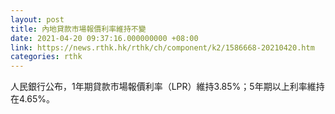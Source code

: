 ```yaml
---
layout: post
title: 內地貸款市場報價利率維持不變
date: 2021-04-20 09:37:16.000000000 +08:00
link: https://news.rthk.hk/rthk/ch/component/k2/1586668-20210420.htm
categories: rthk
---
```


人民銀行公布，1年期貸款市場報價利率（LPR）維持3.85%；5年期以上利率維持在4.65%。
